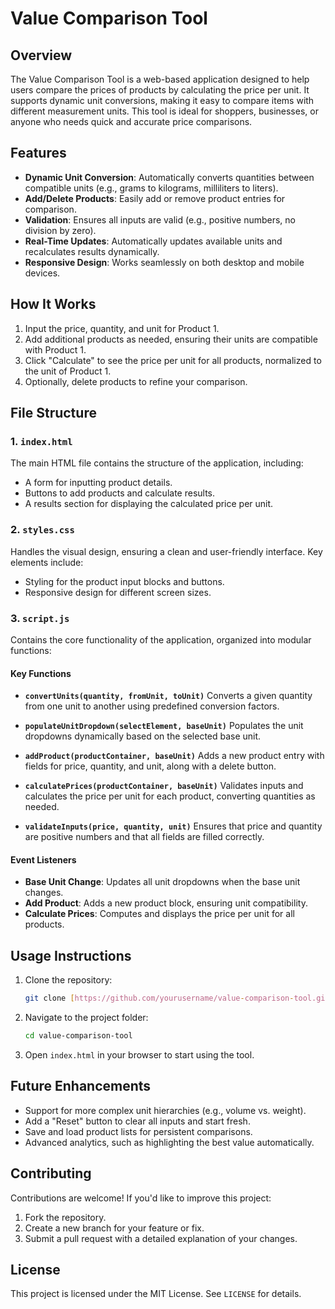 # Value Comparison Tool

## Overview
The Value Comparison Tool is a web-based application designed to help users compare the prices of products by calculating the price per unit. It supports dynamic unit conversions, making it easy to compare items with different measurement units. This tool is ideal for shoppers, businesses, or anyone who needs quick and accurate price comparisons.

## Features
- **Dynamic Unit Conversion**: Automatically converts quantities between compatible units (e.g., grams to kilograms, milliliters to liters).
- **Add/Delete Products**: Easily add or remove product entries for comparison.
- **Validation**: Ensures all inputs are valid (e.g., positive numbers, no division by zero).
- **Real-Time Updates**: Automatically updates available units and recalculates results dynamically.
- **Responsive Design**: Works seamlessly on both desktop and mobile devices.

## How It Works
1. Input the price, quantity, and unit for Product 1.
2. Add additional products as needed, ensuring their units are compatible with Product 1.
3. Click "Calculate" to see the price per unit for all products, normalized to the unit of Product 1.
4. Optionally, delete products to refine your comparison.

## File Structure

### 1. `index.html`
The main HTML file contains the structure of the application, including:
- A form for inputting product details.
- Buttons to add products and calculate results.
- A results section for displaying the calculated price per unit.

### 2. `styles.css`
Handles the visual design, ensuring a clean and user-friendly interface. Key elements include:
- Styling for the product input blocks and buttons.
- Responsive design for different screen sizes.

### 3. `script.js`
Contains the core functionality of the application, organized into modular functions:

#### Key Functions
- **`convertUnits(quantity, fromUnit, toUnit)`**
  Converts a given quantity from one unit to another using predefined conversion factors.

- **`populateUnitDropdown(selectElement, baseUnit)`**
  Populates the unit dropdowns dynamically based on the selected base unit.

- **`addProduct(productContainer, baseUnit)`**
  Adds a new product entry with fields for price, quantity, and unit, along with a delete button.

- **`calculatePrices(productContainer, baseUnit)`**
  Validates inputs and calculates the price per unit for each product, converting quantities as needed.

- **`validateInputs(price, quantity, unit)`**
  Ensures that price and quantity are positive numbers and that all fields are filled correctly.



#### Event Listeners
- **Base Unit Change**: Updates all unit dropdowns when the base unit changes.
- **Add Product**: Adds a new product block, ensuring unit compatibility.
- **Calculate Prices**: Computes and displays the price per unit for all products.

## Usage Instructions
1. Clone the repository:
   ```bash
   git clone [https://github.com/yourusername/value-comparison-tool.git](https://github.com/ggEnrique/ValueComparisonTool)
   ```
2. Navigate to the project folder:
   ```bash
   cd value-comparison-tool
   ```
3. Open `index.html` in your browser to start using the tool.

## Future Enhancements
- Support for more complex unit hierarchies (e.g., volume vs. weight).
- Add a "Reset" button to clear all inputs and start fresh.
- Save and load product lists for persistent comparisons.
- Advanced analytics, such as highlighting the best value automatically.

## Contributing
Contributions are welcome! If you'd like to improve this project:
1. Fork the repository.
2. Create a new branch for your feature or fix.
3. Submit a pull request with a detailed explanation of your changes.

## License
This project is licensed under the MIT License. See `LICENSE` for details.
